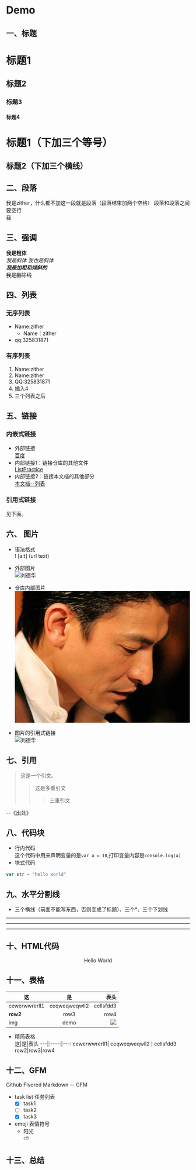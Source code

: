 # Demo


## 一、标题
# 标题1
## 标题2
### 标题3
#### 标题4

标题1（下加三个等号）
===

标题2（下加三个横线）
---

## 二、段落

我是zither，什么都不加这一段就是段落（段落结束加两个空格） 
段落和段落之间要空行  
  我

## 三、强调

**我是粗体**  
*我是斜体*  _我也是斜体_  
***我是加粗和倾斜的***  
~~我是删除线~~

## 四、列表

### 无序列表
- Name:zither  
  - Name：zither  
- qq:325831871   
### 有序列表
1. Name:zither  
  1. Name:zither  
2. QQ:325831871  
3. 插入4
4. 三个列表之后

## 五、链接
### 内嵌式链接  
- 外部链接  
  [百度][baidu]
- 内部链接1：链接仓库的其他文件  
  [ListPractice][ListPractice]
- 内部链接2：链接本文档的其他部分  
  [本文档--列表](MarkDown笔记.md#无序列表) 

### 引用式链接
见下面。  

[百度]:http://www.baidu.com
[baidu]:http://www.baidu.com
[ListPractice]:ListPractice.md
[liu]:https://ss0.bdstatic.com/70cFuHSh_Q1YnxGkpoWK1HF6hhy/it/u=1476903450,289056256&amp;fm=26&amp;gp=0.jpg

## 六、 图片
- 语法格式  
    ! [alt] (url text)  
- 外部图片  
  ![刘德华](https://ss0.bdstatic.com/70cFuHSh_Q1YnxGkpoWK1HF6hhy/it/u=1476903450,289056256&fm=26&gp=0.jpg "刘德华")
- 仓库内部图片  
  ![仓库内的刘德华](images/timg.jpg "刘德华")

- 图片的引用式链接  
  ![刘德华][liu]

## 七、引用
> 这是一个引文。 
> >这是多重引文
> >>三重引文

--《出处》

## 八、代码块
- 行内代码  
  这个代码中用来声明变量的是`var a = 10`,打印变量内容是`console.log(a)`
- 块式代码  
```javascript
var str = "hello world"
```

## 九、水平分割线
- 三个横线（前面不能写东西，否则变成了标题）、三个*、三个下划线

---
***
___

## 十、HTML代码
<p align = 'center'>Hello World</p>

## 十一、表格

|这|是|表头|
|---|:----:|---:|
|cewerwwrerll1|   ceqweqweqwll2    |     cellsfdd3      |
|**row2**|row3|row4|
|img|demo|![][liu]|

- 精简表格  
这|是|表头
---|:----:|---:
cewerwwrerll1|   ceqweqweqwll2    |     cellsfdd3      
row2|row3|row4

## 十二、GFM
Github Flvored Markdown -- GFM

- task list  任务列表  
  - [x] task1  
  - [ ] task2 
  - [x] task3 
- emoji 表情符号
  - 阳光  
    :partly_sunny:

## 十三、总结
